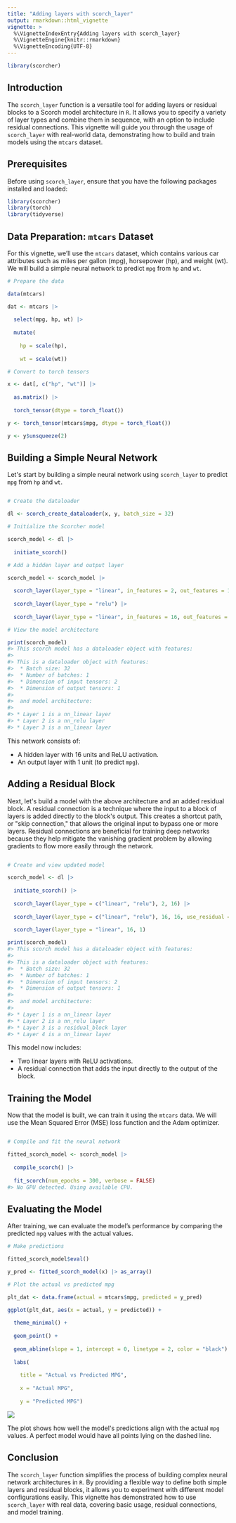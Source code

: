 ```yaml
---
title: "Adding layers with scorch_layer"
output: rmarkdown::html_vignette
vignette: >
  %\VignetteIndexEntry{Adding layers with scorch_layer}
  %\VignetteEngine{knitr::rmarkdown}
  %\VignetteEncoding{UTF-8}
---
```





``` r
library(scorcher)
```

## Introduction

The `scorch_layer` function is a versatile tool for adding layers or residual blocks to a Scorch model architecture in `R`. It allows you to specify a variety of layer types and combine them in sequence, with an option to include residual connections. This vignette will guide you through the usage of `scorch_layer` with real-world data, demonstrating how to build and train models using the `mtcars` dataset.

## Prerequisites

Before using `scorch_layer`, ensure that you have the following packages installed and loaded:


``` r
library(scorcher)
library(torch)
library(tidyverse)
```

## Data Preparation: `mtcars` Dataset

For this vignette, we’ll use the `mtcars` dataset, which contains various car attributes such as miles per gallon (mpg), horsepower (hp), and weight (wt). We will build a simple neural network to predict `mpg` from `hp` and `wt`.


``` r
# Prepare the data

data(mtcars)

dat <- mtcars |>
  
  select(mpg, hp, wt) |>
  
  mutate(
    
    hp = scale(hp), 
    
    wt = scale(wt))

# Convert to torch tensors

x <- dat[, c("hp", "wt")] |>
  
  as.matrix() |> 
  
  torch_tensor(dtype = torch_float())

y <- torch_tensor(mtcars$mpg, dtype = torch_float())

y <- y$unsqueeze(2)
```

## Building a Simple Neural Network

Let's start by building a simple neural network using `scorch_layer` to predict `mpg` from `hp` and `wt`.


``` r

# Create the dataloader

dl <- scorch_create_dataloader(x, y, batch_size = 32)

# Initialize the Scorcher model

scorch_model <- dl |> 
  
  initiate_scorch()

# Add a hidden layer and output layer

scorch_model <- scorch_model |>
  
  scorch_layer(layer_type = "linear", in_features = 2, out_features = 16) |>
  
  scorch_layer(layer_type = "relu") |>
  
  scorch_layer(layer_type = "linear", in_features = 16, out_features = 1)

# View the model architecture

print(scorch_model)
#> This scorch model has a dataloader object with features: 
#> 
#> This is a dataloader object with features:
#>  * Batch size: 32
#>  * Number of batches: 1
#>  * Dimension of input tensors: 2
#>  * Dimension of output tensors: 1
#> 
#>  and model architecture:
#> 
#> * Layer 1 is a nn_linear layer
#> * Layer 2 is a nn_relu layer
#> * Layer 3 is a nn_linear layer
```

This network consists of:

- A hidden layer with 16 units and ReLU activation.
- An output layer with 1 unit (to predict `mpg`).

## Adding a Residual Block

Next, let's build a model with the above architecture and an added residual block. A residual connection is a technique where the input to a block of layers is added directly to the block's output. This creates a shortcut path, or "skip connection," that allows the original input to bypass one or more layers. Residual connections are beneficial for training deep networks because they help mitigate the vanishing gradient problem by allowing gradients to flow more easily through the network.


``` r

# Create and view updated model

scorch_model <- dl |> 
  
  initiate_scorch() |>
  
  scorch_layer(layer_type = c("linear", "relu"), 2, 16) |>
    
  scorch_layer(layer_type = c("linear", "relu"), 16, 16, use_residual = TRUE) |>
  
  scorch_layer(layer_type = "linear", 16, 1)

print(scorch_model)
#> This scorch model has a dataloader object with features: 
#> 
#> This is a dataloader object with features:
#>  * Batch size: 32
#>  * Number of batches: 1
#>  * Dimension of input tensors: 2
#>  * Dimension of output tensors: 1
#> 
#>  and model architecture:
#> 
#> * Layer 1 is a nn_linear layer
#> * Layer 2 is a nn_relu layer
#> * Layer 3 is a residual_block layer
#> * Layer 4 is a nn_linear layer
```

This model now includes:

- Two linear layers with ReLU activations.
- A residual connection that adds the input directly to the output of the block.

## Training the Model

Now that the model is built, we can train it using the `mtcars` data. We will 
use the Mean Squared Error (MSE) loss function and the Adam optimizer.


``` r

# Compile and fit the neural network

fitted_scorch_model <- scorch_model |>
  
  compile_scorch() |> 
  
  fit_scorch(num_epochs = 300, verbose = FALSE)
#> No GPU detected. Using available CPU.
```

## Evaluating the Model

After training, we can evaluate the model’s performance by comparing the predicted `mpg` values with the actual values.


``` r
# Make predictions

fitted_scorch_model$eval()

y_pred <- fitted_scorch_model(x) |> as_array()

# Plot the actual vs predicted mpg

plt_dat <- data.frame(actual = mtcars$mpg, predicted = y_pred)

ggplot(plt_dat, aes(x = actual, y = predicted)) +
  
  theme_minimal() +
  
  geom_point() +
  
  geom_abline(slope = 1, intercept = 0, linetype = 2, color = "black") +
  
  labs(
  
    title = "Actual vs Predicted MPG", 
    
    x = "Actual MPG", 
    
    y = "Predicted MPG")
```

![](scorch_layer_files/figure-html/unnamed-chunk-7-1.png)<!-- -->

The plot shows how well the model's predictions align with the actual `mpg` values. A perfect model would have all points lying on the dashed line.

## Conclusion

The `scorch_layer` function simplifies the process of building complex neural network architectures in `R`. By providing a flexible way to define both simple layers and residual blocks, it allows you to experiment with different model configurations easily. This vignette has demonstrated how to use `scorch_layer` with real data, covering basic usage, residual connections, and model training.
